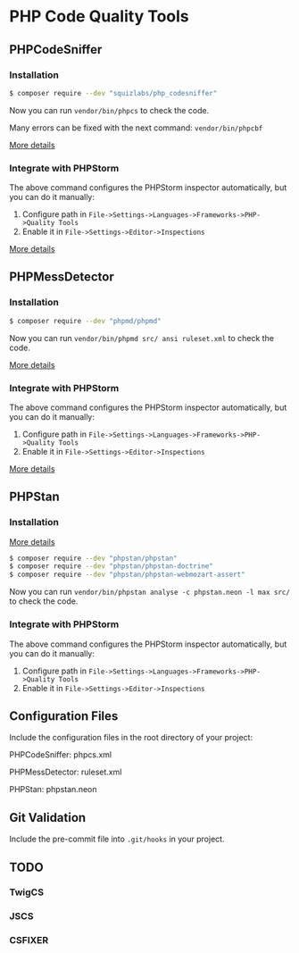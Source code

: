 <h1>PHP Code Quality Tools</h1>

## PHPCodeSniffer

### Installation

```bash
$ composer require --dev "squizlabs/php_codesniffer"
```

Now you can run `vendor/bin/phpcs` to check the code.

Many errors can be fixed with the next command: `vendor/bin/phpcbf`

[More details](https://github.com/squizlabs/PHP_CodeSniffer)

### Integrate with PHPStorm

The above command configures the PHPStorm inspector automatically, but you can do it manually:

1. Configure path in `File->Settings->Languages->Frameworks->PHP->Quality Tools`
2. Enable it in `File->Settings->Editor->Inspections`

[More details](https://www.jetbrains.com/help/phpstorm/using-php-code-sniffer.html)

## PHPMessDetector

### Installation

```bash
$ composer require --dev "phpmd/phpmd"
```

Now you can run `vendor/bin/phpmd src/ ansi ruleset.xml` to check the code.

[More details](https://phpmd.org/)

### Integrate with PHPStorm

The above command configures the PHPStorm inspector automatically, but you can do it manually:

1. Configure path in `File->Settings->Languages->Frameworks->PHP->Quality Tools`
2. Enable it in `File->Settings->Editor->Inspections`

[More details](https://www.jetbrains.com/help/phpstorm/using-php-mess-detector.html)

## PHPStan

### Installation

[More details](https://github.com/phpstan/phpstan)

```bash
$ composer require --dev "phpstan/phpstan"
$ composer require --dev "phpstan/phpstan-doctrine"
$ composer require --dev "phpstan/phpstan-webmozart-assert"
```

Now you can run `vendor/bin/phpstan analyse -c phpstan.neon -l max src/` to check the code.

### Integrate with PHPStorm

The above command configures the PHPStorm inspector automatically, but you can do it manually:

1. Configure path in `File->Settings->Languages->Frameworks->PHP->Quality Tools`
2. Enable it in `File->Settings->Editor->Inspections`

## Configuration Files

Include the configuration files in the root directory of your project:

PHPCodeSniffer: phpcs.xml

PHPMessDetector: ruleset.xml

PHPStan: phpstan.neon

## Git Validation

Include the pre-commit file into `.git/hooks` in your project.

## TODO

### TwigCS
### JSCS
### CSFIXER
